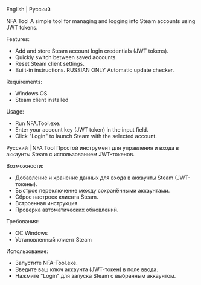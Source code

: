 English | Русский

NFA Tool
A simple tool for managing and logging into Steam accounts using JWT tokens.


Features:
 - Add and store Steam account login credentials (JWT tokens).
 - Quickly switch between saved accounts.
 - Reset Steam client settings.
 - Built-in instructions. RUSSIAN ONLY
Automatic update checker.

Requirements:
 - Windows OS
 - Steam client installed

Usage:
 - Run NFA.Tool.exe.
 - Enter your account key (JWT token) in the input field.
 - Click "Login" to launch Steam with the selected account.


Русский | 
NFA Tool
Простой инструмент для управления и входа в аккаунты Steam с использованием JWT-токенов.


Возможности:
 - Добавление и хранение данных для входа в аккаунты Steam (JWT-токены).
 - Быстрое переключение между сохранёнными аккаунтами.
 - Сброс настроек клиента Steam.
 - Встроенная инструкция.
 - Проверка автоматических обновлений.

Требования:
 - ОС Windows
 - Установленный клиент Steam

Использование:
 - Запустите NFA-Tool.exe.
 - Введите ваш ключ аккаунта (JWT-токен) в поле ввода.
 - Нажмите "Login" для запуска Steam с выбранным аккаунтом.

